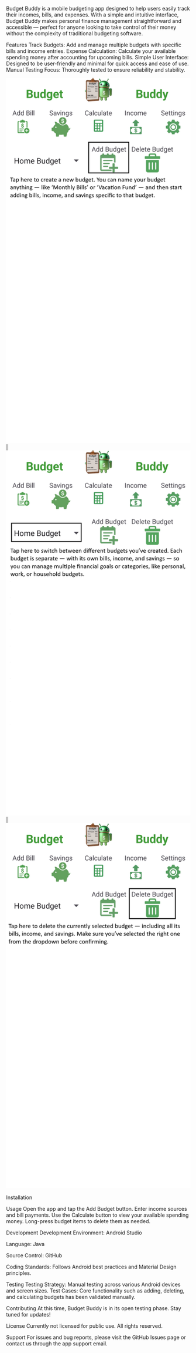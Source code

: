 Budget Buddy is a mobile budgeting app designed to help users easily track their incomes, bills, and expenses. With a simple and intuitive interface, 
Budget Buddy makes personal finance management straightforward and accessible — perfect for anyone looking to take control of their money without the 
complexity of traditional budgeting software.

Features
Track Budgets: Add and manage multiple budgets with specific bills and income entries.
Expense Calculation: Calculate your available spending money after accounting for upcoming bills.
Simple User Interface: Designed to be user-friendly and minimal for quick access and ease of use.
Manual Testing Focus: Thoroughly tested to ensure reliability and stability.

![Add Budget Screen](Documents/Play_Store_Screenshots/main_screen_add_budget_button.png) | ![Select Budget Screen](Documents/Play_Store_Screenshots/main_screen_budget_dropdown.png) | ![Delete Budget Screen](Documents/Play_Store_Screenshots/main_screen_delete_budget_button.png)

Installation


Usage
Open the app and tap the Add Budget button.
Enter income sources and bill payments.
Use the Calculate button to view your available spending money.
Long-press budget items to delete them as needed.

Development
Development Environment: Android Studio

Language: Java

Source Control: GitHub

Coding Standards: Follows Android best practices and Material Design principles.

Testing
Testing Strategy: Manual testing across various Android devices and screen sizes.
Test Cases: Core functionality such as adding, deleting, and calculating budgets has been validated manually.

Contributing
At this time, Budget Buddy is in its open testing phase. Stay tuned for updates!

License
Currently not licensed for public use. All rights reserved.

Support
For issues and bug reports, please visit the GitHub Issues page or contact us through the app support email.

